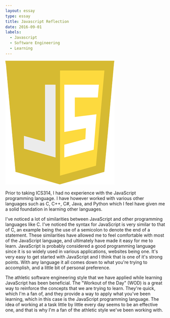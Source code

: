 ```yaml
---
layout: essay
type: essay
title: Javascript Reflection
date: 2016-09-01
labels:
  - Javascript
  - Software Engineering
  - Learning
---
```


<img class="ui medium round floated right image" src="../images/javascript.png">

Prior to taking ICS314, I had no experience with the JavaScript programming language. I have however worked with various other languages such as C, C++, C#, Java, and Python which I feel have given me a solid foundation in learning other languages.

I've noticed a lot of similarities between JavaScript and other programming languages like C. I've noticed the syntax for JavaScript is very similar to that of C, an example being the use of a semicolon to denote the end of a statement. These similarities have allowed me to feel comfortable with most of the JavaScript language, and ultimately have made it easy for me to learn. JavaScript is probably considered a good programming language since it is so widely used in various applications, websites being one. It's very easy to get started with JavaScript and I think that is one of it's strong points. With any language it all comes down to what you're trying to accomplish, and a little bit of personal preference.

The athletic software engineering style that we have applied while learning JavaScript has been beneficial. The "Workout of the Day" (WOD) is a great way to reinforce the concepts that we are trying to learn. They're quick, which I'm a fan of, and they provide a way to apply what you've been learning, which in this case is the JavaScript programming language. The idea of working at a task little by little every day seems to be an effective one, and that is why I'm a fan of the athletic style we've been working with.
